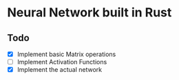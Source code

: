 # Neural Network built in Rust

## Todo
- [x] Implement basic Matrix operations
- [ ] Implement Activation Functions
- [x] Implement the actual network
